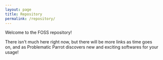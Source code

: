 ```yaml
---
layout: page
title: Repository
permalink: /repository/
---
```


Welcome to the FOSS repository!

There isn't much here right now, but there will be more links
as time goes on, and as Problematic Parrot discovers new and
exciting softwares for your usage!
